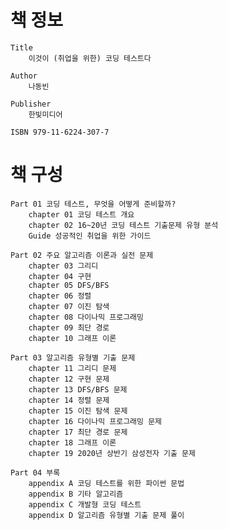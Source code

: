 # 책 정보
	Title
		이것이 (취업을 위한) 코딩 테스트다

	Author
		나동빈

	Publisher
		한빛미디어

	ISBN 979-11-6224-307-7

# 책 구성
	Part 01 코딩 테스트, 무엇을 어떻게 준비할까?
		chapter 01 코딩 테스트 개요
		chapter 02 16~20년 코딩 테스트 기출문제 유형 분석
		Guide 성공적인 취업을 위한 가이드

	Part 02 주요 알고리즘 이론과 실전 문제
		chapter 03 그리디
		chapter 04 구현
		chapter 05 DFS/BFS
		chapter 06 정렬
		chapter 07 이진 탐색
		chapter 08 다이나믹 프로그래밍
		chapter 09 최단 경로
		chapter 10 그래프 이론

	Part 03 알고리즘 유형별 기출 문제
		chapter 11 그리디 문제
		chapter 12 구현 문제
		chapter 13 DFS/BFS 문제
		chapter 14 정렬 문제
		chapter 15 이진 탐색 문제
		chapter 16 다이나믹 프로그래밍 문제
		chapter 17 최단 경로 문제
		chapter 18 그래프 이론
		chapter 19 2020년 상반기 삼성전자 기출 문제

	Part 04 부록
		appendix A 코딩 테스트를 위한 파이썬 문법
		appendix B 기타 알고리즘
		appendix C 개발형 코딩 테스트
		appendix D 알고리즘 유형별 기출 문제 풀이